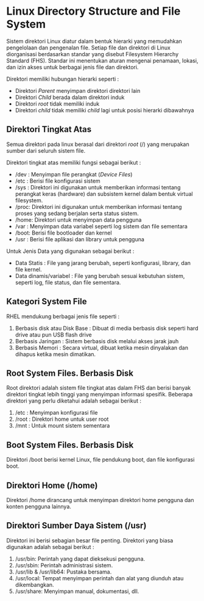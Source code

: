 # Linux Directory Structure and File System

Sistem direktori Linux diatur dalam bentuk hierarki yang memudahkan pengelolaan dan pengenalan file. Setiap file dan direktori di Linux diorganisasi berdasarkan standar yang disebut Filesystem Hierarchy Standard (FHS). Standar ini menentukan aturan mengenai penamaan, lokasi, dan izin akses untuk berbagai jenis file dan direktori.

Direktori memiliki hubungan hierarki seperti :
  * Direktori _Parent_ menyimpan direktori direktori lain
  * Direktori _Child_ berada dalam direktori induk
  * Direktori _root_ tidak memiliki induk
  * Direktori _child_ tidak memiliki _child_ lagi untuk posisi hierarki dibawahnya


## Direktori Tingkat Atas 

Semua direktori pada linux berasal dari direktori _root_ (/) yang merupakan sumber dari seluruh sistem file.

Direktori tingkat atas memiliki fungsi sebagai berikut :
  * /dev : Menyimpan file perangkat (_Device Files_)
  * /etc : Berisi file konfigurasi sistem
  * /sys : Direktori ini digunakan untuk memberikan informasi tentang perangkat keras (hardware) dan subsistem kernel dalam bentuk virtual filesystem.
  * /proc: Direktori ini digunakan untuk memberikan informasi tentang proses yang sedang berjalan serta status sistem.
  * /home: Direktori untuk menyimpan data pengguna
  * /var : Menyimpan data variabel seperti log sistem dan file sementara 
  * /boot: Berisi file bootloader dan kernel
  * /usr : Berisi file aplikasi dan library untuk pengguna

Untuk Jenis Data yang digunakan sebagai berikut :
  * Data Statis : File yang jarang berubah, seperti konfigurasi, library, dan file kernel.
  * Data dinamis/variabel : File yang berubah sesuai kebutuhan sistem, seperti log, file status, dan file sementara.

## Kategori System File

RHEL mendukung berbagai jenis file seperti :
1. Berbasis disk atau Disk Base : Dibuat di media berbasis disk seperti hard drive atau pun USB flash drive
2. Berbasis Jaringan : Sistem berbasis disk melalui akses jarak jauh
3. Berbasis Memori : Secara virtual, dibuat ketika mesin dinyalakan dan dihapus ketika mesin dimatikan.


## Root System Files. Berbasis Disk

Root direktori adalah sistem file tingkat atas dalam FHS dan berisi banyak direktori tingkat lebih tinggi yang menyimpan informasi spesifik. Beberapa direktori yang perlu diketahui adalah sebagai berikut :

1. /etc : Menyimpan konfigurasi file
2. /root : Direktori home untuk user root
3. /mnt : Untuk mount sistem sementara


## Boot System Files. Berbasis Disk

Direktori /boot berisi kernel Linux, file pendukung boot, dan file konfigurasi boot.

## Direktori Home (/home)

Direktori /home dirancang untuk menyimpan direktori home pengguna dan konten pengguna lainnya.

## Direktori Sumber Daya Sistem (/usr)

Direktori ini berisi sebagian besar file penting. Direktori yang biasa digunakan adalah sebagai berikut :

1. /usr/bin: Perintah yang dapat dieksekusi pengguna.
2. /usr/sbin: Perintah administrasi sistem.
3. /usr/lib & /usr/lib64: Pustaka bersama.
4. /usr/local: Tempat menyimpan perintah dan alat yang diunduh atau dikembangkan.
5. /usr/share: Menyimpan manual, dokumentasi, dll.



